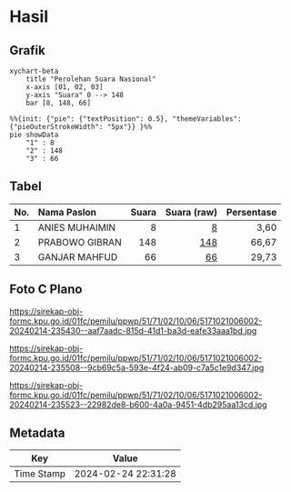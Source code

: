 # Hasil

## Grafik

```mermaid
xychart-beta
    title "Perolehan Suara Nasional"
    x-axis [01, 02, 03]
    y-axis "Suara" 0 --> 148
    bar [8, 148, 66]
```

```mermaid
%%{init: {"pie": {"textPosition": 0.5}, "themeVariables": {"pieOuterStrokeWidth": "5px"}} }%%
pie showData
    "1" : 8
    "2" : 148
    "3" : 66
```

## Tabel

| No. | Nama Paslon    | Suara | Suara (raw) | Persentase |
|:--- |:-------------- | -----:| -----------:| ----------:|
| 1   | ANIES MUHAIMIN | 8     | [8][p-1]    | 3,60       |
| 2   | PRABOWO GIBRAN | 148   | [148][p-2]  | 66,67      |
| 3   | GANJAR MAHFUD  | 66    | [66][p-3]   | 29,73      |


[p-1]: https://github.com/gigit-pemilu/pemilu-2024/blob/main/pilpres/hitung-suara/sub/51-bali/sub/71-kota-denpasar/sub/02-denpasar-timur/sub/1006-sumerta/sub/002-tps/sub/paslon-1.txt
[p-2]: https://github.com/gigit-pemilu/pemilu-2024/blob/main/pilpres/hitung-suara/sub/51-bali/sub/71-kota-denpasar/sub/02-denpasar-timur/sub/1006-sumerta/sub/002-tps/sub/paslon-2.txt
[p-3]: https://github.com/gigit-pemilu/pemilu-2024/blob/main/pilpres/hitung-suara/sub/51-bali/sub/71-kota-denpasar/sub/02-denpasar-timur/sub/1006-sumerta/sub/002-tps/sub/paslon-3.txt

## Foto C Plano

https://sirekap-obj-formc.kpu.go.id/01fc/pemilu/ppwp/51/71/02/10/06/5171021006002-20240214-235430--aaf7aadc-815d-41d1-ba3d-eafe33aaa1bd.jpg

https://sirekap-obj-formc.kpu.go.id/01fc/pemilu/ppwp/51/71/02/10/06/5171021006002-20240214-235508--9cb69c5a-593e-4f24-ab09-c7a5c1e9d347.jpg

https://sirekap-obj-formc.kpu.go.id/01fc/pemilu/ppwp/51/71/02/10/06/5171021006002-20240214-235523--22982de8-b600-4a0a-9451-4db295aa13cd.jpg


## Metadata

| Key        | Value               |
| ---------- | ------------------- |
| Time Stamp | 2024-02-24 22:31:28 |



